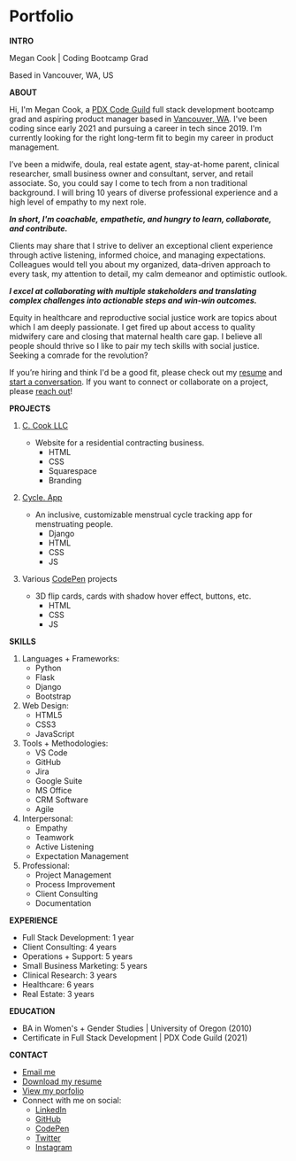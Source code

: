 # Portfolio

**INTRO**

Megan Cook | Coding Bootcamp Grad

Based in Vancouver, WA, US

**ABOUT**

Hi, I'm Megan Cook, a [PDX Code Guild](https://pdxcodeguild.com/) full stack development bootcamp grad and aspiring product manager based in [Vancouver, WA](https://www.google.com/maps/place/Vancouver,+WA/@45.6381163,-122.6889994,12z/data=!3m1!4b1!4m5!3m4!1s0x5495af63c85914f9:0x8456d5112c91e3f3!8m2!3d45.6280277!4d-122.673865). I've been coding since early 2021 and pursuing a career in tech since 2019. I'm currently looking for the right long-term fit to begin my career in product management.

I’ve been a midwife, doula, real estate agent, stay-at-home parent, clinical researcher, small business owner and consultant, server, and retail associate. So, you could say I come to tech from a non traditional background. I will bring 10 years of diverse professional experience and a high level of empathy to my next role. 

***In short, I'm coachable, empathetic, and hungry to learn, collaborate, and contribute.***

Clients may share that I strive to deliver an exceptional client experience through active listening, informed choice, and managing expectations. Colleagues would tell you about my organized, data-driven approach to every task, my attention to detail, my calm demeanor and optimistic outlook. 

***I excel at collaborating with multiple stakeholders and translating complex challenges into actionable steps and win-win outcomes.***

Equity in healthcare and reproductive social justice work are topics about which I am deeply passionate. I get fired up about access to quality midwifery care and closing that maternal health care gap. I believe all people should thrive so I like to pair my tech skills with social justice. Seeking a comrade for the revolution?

If you’re hiring and think I'd be a good fit, please check out my [resume](downloads/Resume-MeganCook-12292021-ImplementationSpecialist.pdf) and [start a conversation](mailto:megan@meganxcook.com). If you want to connect or collaborate on a project, please [reach out](mailto:megan@meganxcook.com)!

**PROJECTS**

1. [C. Cook LLC](https://www.ccookllc.com/)
    * Website for a residential contracting business.
        * HTML
        * CSS
        * Squarespace
        * Branding

2. [Cycle. App](https://github.com/meganxcook/cycle-app)
    * An inclusive, customizable menstrual cycle tracking app for menstruating people.
        * Django
        * HTML
        * CSS
        * JS

3. Various [CodePen](https://codepen.io/meganxcook) projects
    * 3D flip cards, cards with shadow hover effect, buttons, etc.
        * HTML
        * CSS
        * JS

**SKILLS**

1. Languages + Frameworks:
    * Python
    * Flask
    * Django
    * Bootstrap
2. Web Design:
    * HTML5
    * CSS3
    * JavaScript
3. Tools + Methodologies:
    * VS Code
    * GitHub
    * Jira
    * Google Suite
    * MS Office
    * CRM Software
    * Agile
4. Interpersonal:
    * Empathy
    * Teamwork
    * Active Listening
    * Expectation Management
5. Professional:
    * Project Management
    * Process Improvement
    * Client Consulting
    * Documentation

**EXPERIENCE**
* Full Stack Development: 1 year
* Client Consulting: 4 years
* Operations + Support: 5 years
* Small Business Marketing: 5 years
* Clinical Research: 3 years
* Healthcare: 6 years
* Real Estate: 3 years

**EDUCATION**
* BA in Women's + Gender Studies | University of Oregon (2010)
* Certificate in Full Stack Development | PDX Code Guild (2021)

**CONTACT**

* [Email me](mailto:megan@meganxcook.com)
* [Download my resume](downloads/Resume-MeganCook_01112022-ImplementationSpecialist_logo.pdf)
* [View my porfolio](https://www.meganxcook.com)
* Connect with me on social: 
    * [LinkedIn](https://www.linkedin.com/in/meganxcook/)
    * [GitHub](https://github.com/meganxcook)
    * [CodePen](https://codepen.io/meganxcook)
    * [Twitter](https://twitter.com/meganxcook_)
    * [Instagram](https://www.instagram.com/meganxcook/)